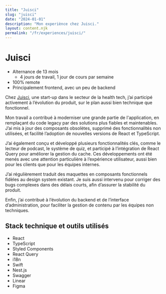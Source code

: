 ```yaml
---
title: "Juisci"
slug: "juisci"
date: "2024-01-01"
description: "Mon experiènce chez Juisci."
layout: content.njk
permalink: "/fr/experiences/juisci/"
---
```


# Juisci

- Alternance de 13 mois
  - 4 jours de travail, 1 jour de cours par semaine
- 100% remote
- Principalement frontend, avec un peu de backend

Chez [Juisci](https://juisci.com), une start-up dans le secteur de la health tech, j’ai participé activement à l’évolution du produit, sur le plan aussi bien technique que fonctionnel.

Mon travail a contribué à moderniser une grande partie de l'application, en remplaçant du code legacy par des solutions plus fiables et maintenables. J’ai mis à jour des composants obsolètes, supprimé des fonctionnalités non utilisées, et facilité l’adoption de nouvelles versions de React et TypeScript.

J’ai également conçu et développé plusieurs fonctionnalités clés, comme le lecteur de podcast, le système de quiz, et participé à l’intégration de React Query pour améliorer la gestion du cache. Ces développements ont été menés avec une attention particulière à l’expérience utilisateur, aussi bien pour les clients que pour les équipes internes.

J’ai régulièrement traduit des maquettes en composants fonctionnels fidèles au design system existant. Je suis aussi intervenu pour corriger des bugs complexes dans des délais courts, afin d’assurer la stabilité du produit.

Enfin, j’ai contribué à l’évolution du backend et de l’interface d’administration, pour faciliter la gestion de contenu par les équipes non techniques.

## Stack technique et outils utilisés

- React
- TypeScript
- Styled Components
- React Query
- i18n
- Swift
- Nest.js
- Swagger
- Linear
- Figma
